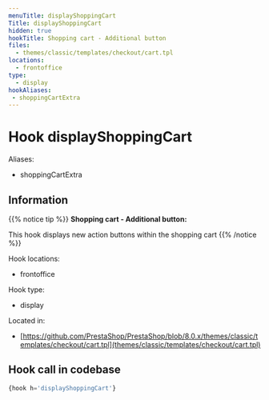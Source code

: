 ```yaml
---
menuTitle: displayShoppingCart
Title: displayShoppingCart
hidden: true
hookTitle: Shopping cart - Additional button
files:
  - themes/classic/templates/checkout/cart.tpl
locations:
  - frontoffice
type:
  - display
hookAliases:
 - shoppingCartExtra
---
```


# Hook displayShoppingCart

Aliases: 
 - shoppingCartExtra



## Information

{{% notice tip %}}
**Shopping cart - Additional button:** 

This hook displays new action buttons within the shopping cart
{{% /notice %}}

Hook locations: 
  - frontoffice

Hook type: 
  - display

Located in: 
  - [https://github.com/PrestaShop/PrestaShop/blob/8.0.x/themes/classic/templates/checkout/cart.tpl](themes/classic/templates/checkout/cart.tpl)

## Hook call in codebase

```php
{hook h='displayShoppingCart'}
```